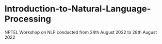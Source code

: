 # Introduction-to-Natural-Language-Processing
NPTEL Workshop on NLP conducted from 24th August 2022 to 28th August 2022
